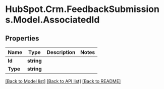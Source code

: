 # HubSpot.Crm.FeedbackSubmissions.Model.AssociatedId

## Properties

Name | Type | Description | Notes
------------ | ------------- | ------------- | -------------
**Id** | **string** |  | 
**Type** | **string** |  | 

[[Back to Model list]](../README.md#documentation-for-models) [[Back to API list]](../README.md#documentation-for-api-endpoints) [[Back to README]](../README.md)

